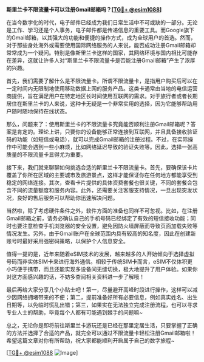 **斯里兰卡不限流量卡可以注册Gmail邮箱吗？[[TG💪+ @esim1088](https://t.me/s/esim1088)]**

在当今数字化的时代，电子邮件已经成为我们日常生活中不可或缺的一部分。无论是工作、学习还是个人事务，电子邮件都是传递信息的重要工具。而Google旗下的Gmail邮箱，以其强大的功能和便捷的操作方式，成为全球用户的首选。然而，对于那些身处海外或需要使用国际网络服务的人来说，能否成功注册Gmail邮箱却常常成为一个疑问。特别是像斯里兰卡这样的国家，其网络环境与国内相比可能存在差异，这就让许多人对“斯里兰卡不限流量卡是否能注册Gmail邮箱”产生了浓厚的兴趣。

首先，我们需要了解什么是不限流量卡。所谓不限流量卡，是指用户购买后可以在一定时间内无限制地使用移动数据上网的服务产品。这类卡通常由当地的电信运营商提供，旨在满足用户在特定地区长时间使用互联网的需求。对于旅行者或者长期居住在斯里兰卡的人来说，这种卡无疑是一个非常实用的选择，因为它能够帮助用户随时随地保持在线状态。

那么，问题来了：使用斯里兰卡的不限流量卡究竟能否顺利注册Gmail邮箱呢？答案是肯定的。理论上讲，只要你的设备能够正常连接到互联网，并且具备接收验证码的功能（如短信或电话），就可以完成Gmail邮箱的注册过程。不过，在实际操作中可能会遇到一些小麻烦，比如网络延迟导致的验证失败等。因此，选择一张高质量的不限流量卡显得尤为重要。

接下来，我们就来聊聊如何挑选合适的斯里兰卡不限流量卡。首先，要确保该卡片覆盖了你所在区域的主要城市及旅游景点，这样才能保证你在任何地方都能享受到稳定的网络连接。其次，查看卡片提供的具体资费套餐也很关键，不同的套餐会包含不同的流量额度和服务内容。此外，还需要关注客服支持情况，一旦出现突发状况，良好的售后服务可以帮助你迅速解决问题。

当然啦，除了考虑硬件条件之外，软件方面的准备也同样不可忽视。比如，在注册Gmail邮箱之前，请务必确认自己的手机号码已经绑定了有效的短信接收功能；同时也要注意检查手机浏览器的安全设置，避免因防火墙屏蔽而导致页面加载失败等情况发生。另外，由于Gmail账户在全球范围内具有较高的知名度，因此在创建新账号时最好采用强密码策略，以保护个人信息安全。

值得一提的是，近年来随着eSIM技术的发展，越来越多的人开始倾向于选择虚拟号码而非实体SIM卡来进行海外通信。相较于传统SIM卡而言，eSIM不仅体积更小巧便于携带，而且还能实现多设备间无缝切换，极大地提升了用户体验。如果你对这方面感兴趣的话，不妨多查阅相关资料进一步了解哦！

最后再给大家分享几个小贴士吧！第一，尽量避开高峰时段进行操作，这样可以减少因网络拥堵带来的不便；第二，提前准备好所有必要信息，例如真实姓名、出生日期等，以免临时慌乱出错；第三，如果实在无法独立完成注册流程，也可以寻求专业人士的帮助，毕竟每个人都有可能遇到棘手的问题嘛~

总之，无论你是即将前往斯里兰卡游玩还是已经在那里定居生活，只要掌握了正确的方法并选择了合适的产品，就完全可以通过不限流量卡轻松注册Gmail邮箱啦！希望这篇文章对你有所帮助，祝大家都能顺利开启属于自己的数字旅程~ 

[[TG💪+ @esim1088](https://t.me/s/esim1088) ![Image](https://i.postimg.cc/4NQfJmqS/Snipaste-2025-05-13-00-14-12.png)]
